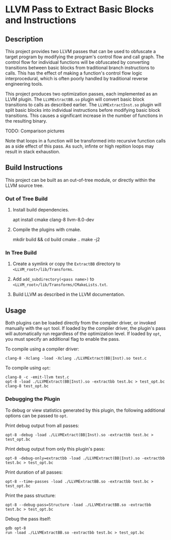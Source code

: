 # LLVM Pass to Extract Basic Blocks and Instructions

## Description

This project provides two LLVM passes that can be used to obfuscate a target
program by modifying the program's control flow and call graph. The control
flow for individual functions will be obfuscated by converting transitions
between basic blocks from traditional branch instructions to calls. This has
the effect of making a function's control flow logic interprocedural, which is
often poorly handled by traditional reverse engineering tools.

This project produces two optimization passes, each implemented as an LLVM
plugin. The `LLVMExtractBB.so` plugin will convert basic block transitions to
calls as described earlier. The `LLVMExtractInst.so` plugin will split basic
blocks into individual instructions before modifying basic block transitions.
This causes a significant increase in the number of functions in the resulting
binary.

TODO: Comparison pictures

Note that loops in a function will be transformed into recursive function calls
as a side effect of this pass. As such, infinte or high repition loops may
result in stack exhaustion.


## Build Instructions

This project can be built as an out-of-tree module, or directly within the LLVM
source tree.

### Out of Tree Build

1. Install build dependencies.

    apt install cmake clang-8 llvm-8.0-dev

1. Compile the plugins with cmake.

    mkdir build && cd build
    cmake ..
    make -j2

### In Tree Build

1. Create a symlink or copy the `ExtractBB` directory to
`<LLVM_root>/lib/Transforms`.

1. Add `add_subdirectory(<pass name>)` to
`<LLVM_root>/lib/Transforms/CMakeLists.txt`.

1. Build LLVM as described in the LLVM documentation.


## Usage

Both plugins can be loaded directly from the compiler driver, or invoked
manually with the `opt` tool. If loaded by the compiler driver, the plugin's
pass will automatically run regardless of the optimization level. If loaded by
`opt`, you must specify an additional flag to enable the pass.

To compile using a compiler driver:

    clang-8 -Xclang -load -Xclang ./LLVMExtract(BB|Inst).so test.c

To compile using `opt`:

    clang-8 -c -emit-llvm test.c
    opt-8 -load ./LLVMExtract(BB|Inst).so -extractbb test.bc > test_opt.bc
    clang-8 test_opt.bc

### Debugging the Plugin

To debug or view statistics generated by this plugin, the following additional
options can be passed to `opt`.

Print debug output from all passes:

    opt-8 -debug -load ./LLVMExtract(BB|Inst).so -extractbb test.bc > test_opt.bc

Print debug output from only this plugin's pass:

    opt-8 -debug-only=extractbb -load ./LLVMExtract(BB|Inst).so -extractbb test.bc > test_opt.bc

Print duration of all passes:

    opt-8 --time-passes -load ./LLVMExtractBB.so -extractbb test.bc > test_opt.bc

Print the pass structure:

    opt-8 --debug-pass=Structure -load ./LLVMExtractBB.so -extractbb test.bc > test_opt.bc

Debug the pass itself:

    gdb opt-8
    run -load ./LLVMExtractBB.so -extractbb test.bc > test_opt.bc
